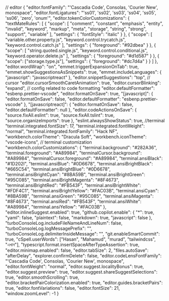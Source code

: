 // editor
{
  "editor.fontFamily": "'Cascadia Code', Consolas, 'Courier New', monospace",
  "editor.fontLigatures": "'ss01', 'ss02', 'ss03', 'ss04', 'ss05', 'ss06', 'zero', 'onum'",
  "editor.tokenColorCustomizations": {
    "textMateRules": [
      {
        "scope": [
          "comment",
          "constant",
          "emphasis",
          "entity",
          "invalid",
          "keyword",
          "markup",
          "meta",
          "storage",
          "string",
          "strong",
          "support",
          "variable"
        ],
        "settings": {
          "fontStyle": "italic"
        }
      },
      {
        "scope": [
          "variable.other.property.js",
          "keyword.control.trycatch.js",
          "keyword.control.catch.js"
        ],
        "settings": {
          "foreground": "#92dbea"
        }
      },
      {
        "scope": [
          "string.quoted.single.js",
          "keyword.control.conditional.js",
          "keyword.operator.delete.js"
        ],
        "settings": {
          "foreground": "#d1d587"
        }
      },
      {
        "scope": ["storage.type.js"],
        "settings": {
          "foreground": "#dc7d4a"
        }
      }
    ]
  },
  "editor.wordWrap": "on",
  "emmet.triggerExpansionOnTab": true,
  "emmet.showSuggestionsAsSnippets": true,
  "emmet.includeLanguages": {
    "javascript": "javascriptreact"
  },
  "editor.snippetSuggestions": "top",
  // cursor
  "editor.cursorSmoothCaretAnimation": true,
  "editor.cursorBlinking": "expand",
  // config related to code formatting
  "editor.defaultFormatter": "esbenp.prettier-vscode",
  "editor.formatOnSave": true,
  "[javascript]": {
    "editor.formatOnSave": false,
    "editor.defaultFormatter": "esbenp.prettier-vscode"
  },
  "[javascriptreact]": {
    "editor.formatOnSave": false,
    "editor.defaultFormatter": null
  },
  "editor.codeActionsOnSave": {
    "source.fixAll.eslint": true,
    "source.fixAll.tslint": true,
    "source.organizeImports": true
  },
  "eslint.alwaysShowStatus": true,
  //terminal
  "terminal.integrated.fontSize": 17,
  "terminal.integrated.fontWeight": "normal",
  "terminal.integrated.fontFamily": "Hack NF",
  "workbench.colorTheme": "Dracula Soft",
  "workbench.iconTheme": "vscode-icons",
  // terminal customization
  "workbench.colorCustomizations": {
    "terminal.background": "#282A36",
    "terminal.foreground": "#A89984",
    "terminalCursor.background": "#A89984",
    "terminalCursor.foreground": "#A89984",
    "terminal.ansiBlack": "#1D202I",
    "terminal.ansiBlue": "#0D6678",
    "terminal.ansiBrightBlack": "#665C54",
    "terminal.ansiBrightBlue": "#0D6678",
    "terminal.ansiBrightCyan": "#8BA59B",
    "terminal.ansiBrightGreen": "#95C085",
    "terminal.ansiBrightMagenta": "#8F4673",
    "terminal.ansiBrightRed": "#FB543F",
    "terminal.ansiBrightWhite": "#FDF4C1",
    "terminal.ansiBrightYellow": "#FAC03B",
    "terminal.ansiCyan": "#8BA59B",
    "terminal.ansiGreen": "#95C085",
    "terminal.ansiMagenta": "#8F4673",
    "terminal.ansiRed": "#FB543F",
    "terminal.ansiWhite": "#A89984",
    "terminal.ansiYellow": "#FAC03B"
  },
  "editor.inlineSuggest.enabled": true,
  "github.copilot.enable": {
    "*": true,
    "yaml": false,
    "plaintext": false,
    "markdown": true,
    "javascript": false
  },
  "turboConsoleLog.includeFileNameAndLineNum": false,
  "turboConsoleLog.logMessagePrefix": "",
  "turboConsoleLog.delimiterInsideMessage": "",
  "git.enableSmartCommit": true,
  "cSpell.userWords": ["Hasan", "Mahamud", "murad", "tailwindcss", "এখান"],
  "typescript.format.insertSpaceAfterTypeAssertion": true,
  "editor.minimap.enabled": false,
  "editor.tabSize": 2,
  "files.autoSave": "afterDelay",
  "explorer.confirmDelete": false,
  "editor.codeLensFontFamily": "'Cascadia Code', Consolas, 'Courier New', monospace",
  "editor.fontWeight": "normal",
  "editor.suggest.localityBonus": true,
  "editor.suggest.preview": true,
  "editor.suggest.shareSuggestSelections": true,
  "editor.smoothScrolling": true,
  "editor.bracketPairColorization.enabled": true,
  "editor.guides.bracketPairs": true,
  "editor.fontVariations": false,
  "editor.fontSize": 21,
  "window.zoomLevel": -1
}
